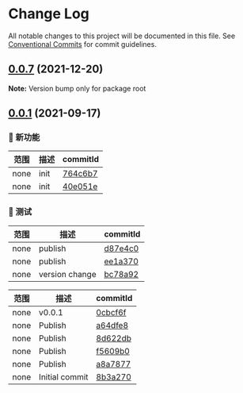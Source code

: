 # Change Log

All notable changes to this project will be documented in this file.
See [Conventional Commits](https://conventionalcommits.org) for commit guidelines.

## [0.0.7](https://github.com/palxiao/front-end-arsenal/compare/v0.0.4...v0.0.7) (2021-12-20)

**Note:** Version bump only for package root





## [0.0.1](https://github.com/palxiao/front-end-arsenal/compare/8b3a270...v0.0.1) (2021-09-17)

### 🌟 新功能
范围|描述|commitId
--|--|--
 none | init | [764c6b7](https://github.com/palxiao/front-end-arsenal/commit/764c6b7)
 none | init | [40e051e](https://github.com/palxiao/front-end-arsenal/commit/40e051e)


### 🔧 测试
范围|描述|commitId
--|--|--
 none | publish | [d87e4c0](https://github.com/palxiao/front-end-arsenal/commit/d87e4c0)
 none | publish | [ee1a370](https://github.com/palxiao/front-end-arsenal/commit/ee1a370)
 none | version change | [bc78a92](https://github.com/palxiao/front-end-arsenal/commit/bc78a92)


范围|描述|commitId
--|--|--
 none | v0.0.1 | [0cbcf6f](https://github.com/palxiao/front-end-arsenal/commit/0cbcf6f)
 none | Publish | [a64dfe8](https://github.com/palxiao/front-end-arsenal/commit/a64dfe8)
 none | Publish | [8d622db](https://github.com/palxiao/front-end-arsenal/commit/8d622db)
 none | Publish | [f5609b0](https://github.com/palxiao/front-end-arsenal/commit/f5609b0)
 none | Publish | [a8a7877](https://github.com/palxiao/front-end-arsenal/commit/a8a7877)
 none | Initial commit | [8b3a270](https://github.com/palxiao/front-end-arsenal/commit/8b3a270)
